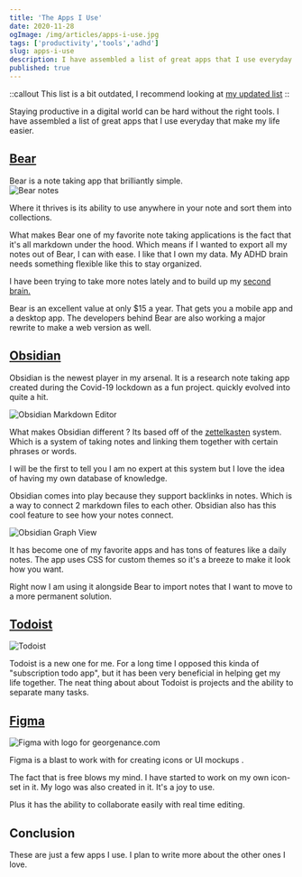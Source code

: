 ```yaml
---
title: 'The Apps I Use'
date: 2020-11-28
ogImage: /img/articles/apps-i-use.jpg
tags: ['productivity','tools','adhd']
slug: apps-i-use
description: I have assembled a list of great apps that I use everyday that make my life easier
published: true
---
```

::callout
This list is a bit outdated, I recommend looking at [my updated list](/bag)
::

Staying productive in a digital world can be hard without the right tools. I have assembled a list of great apps that I use everyday that make my life easier. 

## [Bear](https://bear.app)
Bear is a note taking app that brilliantly simple.  
![Bear notes](/img/articles/bear.png)

Where it thrives is its ability to use anywhere in your note and sort them into collections. 

What makes Bear one of my favorite note taking applications is the fact that it's all markdown under the hood. Which means if I wanted to export all my notes out of Bear, I can with ease. I like that I own my data. My ADHD brain needs something flexible like this to stay organized. 

I have been trying to take more notes lately and to build up my [second brain.](https://fortelabs.co/blog/basboverview/)

Bear is an excellent value at only $15 a year.  That gets you a mobile app and a desktop app. The developers behind Bear are also working a major rewrite to make a web version as well.



## [Obsidian](https://obsidian.md)

Obsidian is the newest player in my arsenal. It is a research note taking app created during the Covid-19 lockdown as a fun project. quickly evolved into quite a hit.

![Obsidian Markdown Editor](/img/articles/obsidian.png)


What makes Obsidian different ? Its based off of the [zettelkasten](https://en.wikipedia.org/wiki/Zettelkasten) system.  Which is a system of taking notes and linking them together with certain phrases or words. 

I will be the first to tell you I am no expert at this system but I love the idea of having my own database of knowledge. 

Obsidian comes into play because they support backlinks in notes. Which is a way to connect 2 markdown files to each other. Obsidian also has this cool feature to see how your notes connect. 


![Obsidian Graph View](/img/articles/obsidian-2.png)



It has become one of my favorite apps and has tons of features like a daily notes. The app uses CSS for custom themes so it's a breeze to make it look how you want. 

Right now I am using it alongside Bear to import notes that I want to move to a more permanent solution.

## [Todoist](https://todoist.com/r/georgenancejr_ujvbmr)
![Todoist](/img/articles/todoist.png)

Todoist is a new one for me. For a long time I opposed this kinda of "subscription todo app", but it has been very beneficial in helping get my life together.  The neat thing about about Todoist is projects and the ability to separate many tasks. 

## [Figma](https://www.figma.com)
![Figma with logo for georgenance.com](/img/articles/figma.png)



Figma is a blast to work with for creating icons or UI mockups . 

The fact that is free blows my mind.  I have started to work on my own icon-set in it. My logo was also created in it. It's a joy to use. 

Plus it has the ability to collaborate easily with real time editing.


## Conclusion

These are just a few apps I use. I plan to write more about the other ones I love. 